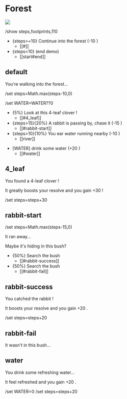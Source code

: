 <!-- see files in this order: start/forest/river -->
# Forest

![](https://images.unsplash.com/photo-1448375240586-882707db888b?q=80&w=640&auto=format&fit=crop&ixlib=rb-4.1.0&ixid=M3wxMjA3fDB8MHxwaG90by1wYWdlfHx8fGVufDB8fHx8fA%3D%3D)

<!-- /show command set tracked values (see z-hero-quest "variables" format) in this scene/subscene (here all subscenes as it is before first subscene key) -->
/show steps,footprints,110
<!-- /global command set tracked values accross ALL SCENES -->

<!-- these actions will be applied to all scenes as it is on the main content -->
<!-- conditions can be set with {} and javascript syntax -->
* {steps>=10} Continue into the forest (-10 <i icon=footprints></i>)
  * [[#]] <!-- '#' redirect to first subscene of scene -->
* {steps<10} (end demo)
  * [[start#end]]

## default

You're walking into the forest...

<!-- /set command update variable (see z-hero-quest "changes" format) -->
/set steps=Math.max(steps-10,0)
<!-- you can make sure variables are defined like this -->
/set WATER=WATER??0

<!-- percent conditions will be set globally (ex: 5% and 10% in two lines will never be together) -->
* {5%} <i icon=clover></i> Look at this 4-leaf clover !
  * [[#4_leaf]] <!-- default to current scene to search subscene -->
* {steps>15}{20%} <i icon=rabbit></i> A rabbit is passing by, chase it (-15 <i icon=footprints></i>)
  * [[#rabbit-start]]
* {steps>10}{10%} <i icon=ear></i> You ear water running nearby (-10 <i icon=footprints></i>)
  * [[river]]
<!-- shown conditions can be set with [] and javascript syntax, when not fulfilled they will be disabled -->
* <i icon=milk></i> [WATER] drink some water (+20 <i icon=footprints></i>)
  * [[#water]]

## 4_leaf

You found a 4-leaf clover !

It greatly boosts your resolve and you gain +30 <i icon=footprints></i> !

/set steps=steps+30

## rabbit-start

<!-- commands can be set anywhere -->
/set steps=Math.max(steps-15,0)

It ran away...

Maybe it's hiding in this bush?

* {50%} <i icon=hand></i> Search the bush
  * [[#rabbit-success]]
* {50%} <i icon=hand></i> Search the bush
  * [[#rabbit-fail]]

## rabbit-success

You catched the rabbit !

It boosts your resolve and you gain +20 <i icon=footprints></i>.

/set steps=steps+20

## rabbit-fail

It wasn't in this bush...

## water

You drink some refreshing water...

It feel refreshed and you gain +20 <i icon=footprints></i>.

/set WATER=0
/set steps=steps+20

